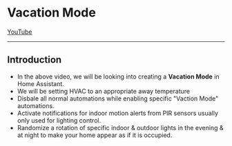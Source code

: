 # Vacation Mode
[YouTube](https://youtu.be/xBMB5lnowV0)

___

## Introduction
- In the above video, we will be looking into creating a **Vacation Mode** in Home Assistant.
- We will be setting HVAC to an appropriate away temperature
- Disbale all normal automations while enabling specific "Vaction Mode" automations. 
- Activate notifications for indoor motion alerts from PIR sensors usually only used for lighting control.
- Randomize a rotation of specific indoor & outdoor lights in the evening & at night to make your home appear as if it is occupied. 
